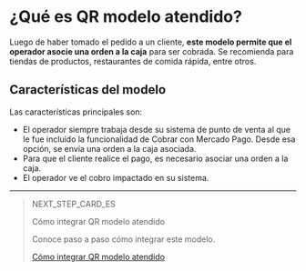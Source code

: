 # ¿Qué es QR modelo atendido?

Luego de haber tomado el pedido a un cliente, **este modelo permite que el operador asocie una orden a la caja** para ser cobrada.
Se recomienda para tiendas de productos, restaurantes de comida rápida, entre otros.

## Características del modelo

Las características principales son:

- El operador siempre trabaja desde su sistema de punto de venta al que le fue incluido la funcionalidad de Cobrar con Mercado Pago. Desde esa opción, se envía una orden a la caja asociada.
- Para que el cliente realice el pago, es necesario asociar una orden a la caja.
- El operador ve el cobro impactado en su sistema.


---

> NEXT_STEP_CARD_ES
>
> Cómo integrar QR modelo atendido
>
> Conoce paso a paso cómo integrar este modelo.
>
> [Cómo integrar QR modelo atendido](https://www.mercadopago[FAKER][URL][DOMAIN]/developers/es/docs/qr-code/qr-attended-model/integration)